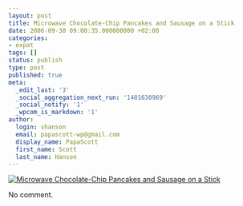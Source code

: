 ```yaml
---
layout: post
title: Microwave Chocolate-Chip Pancakes and Sausage on a Stick
date: 2006-09-30 09:00:35.000000000 +02:00
categories:
- expat
tags: []
status: publish
type: post
published: true
meta:
  _edit_last: '3'
  _social_aggregation_next_run: '1401630969'
  _social_notify: '1'
  _wpcom_is_markdown: '1'
author:
  login: shanson
  email: papascott-wp@gmail.com
  display_name: PapaScott
  first_name: Scott
  last_name: Hanson
---
```

<p><a href="http://www.bestweekever.tv/2006/09/29/sorry-wheaties-champions-have-a-new-breakfast/"><img src="http://www.papascott.de/wordpress/wp-content/uploads/2006/09/microwave_chocolate_chip_pancakes_and_sausage_on_a_stick.jpg" alt="Microwave Chocolate-Chip Pancakes and Sausage on a Stick" /></a></p>
<p>No comment.</p>
